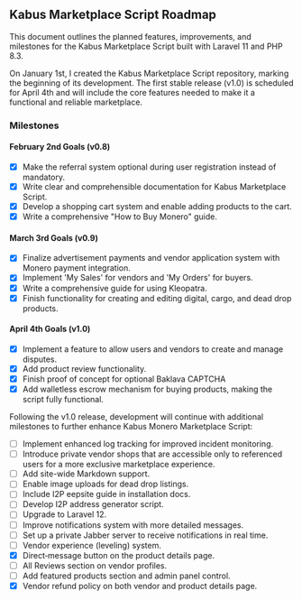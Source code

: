 ## Kabus Marketplace Script Roadmap

This document outlines the planned features, improvements, and milestones for the Kabus Marketplace Script built with Laravel 11 and PHP 8.3.

On January 1st, I created the Kabus Marketplace Script repository, marking the beginning of its development. The first stable release (v1.0) is scheduled for April 4th and will include the core features needed to make it a functional and reliable marketplace.

### Milestones

#### February 2nd Goals (v0.8)
- [X] Make the referral system optional during user registration instead of mandatory.
- [X] Write clear and comprehensible documentation for Kabus Marketplace Script.
- [X] Develop a shopping cart system and enable adding products to the cart.
- [X] Write a comprehensive "How to Buy Monero" guide.

#### March 3rd Goals (v0.9)
- [X] Finalize advertisement payments and vendor application system with Monero payment integration.
- [X] Implement 'My Sales' for vendors and 'My Orders' for buyers.
- [X] Write a comprehensive guide for using Kleopatra.
- [X] Finish functionality for creating and editing digital, cargo, and dead drop products.

#### April 4th Goals (v1.0)
- [X] Implement a feature to allow users and vendors to create and manage disputes.
- [X] Add product review functionality.
- [X] Finish proof of concept for optional Baklava CAPTCHA
- [X] Add walletless escrow mechanism for buying products, making the script fully functional.

Following the v1.0 release, development will continue with additional milestones to further enhance Kabus Monero Marketplace Script:

- [ ] Implement enhanced log tracking for improved incident monitoring.
- [ ] Introduce private vendor shops that are accessible only to referenced users for a more exclusive marketplace experience.
- [ ] Add site-wide Markdown support.
- [ ] Enable image uploads for dead drop listings.
- [ ] Include I2P eepsite guide in installation docs.
- [ ] Develop I2P address generator script.
- [ ] Upgrade to Laravel 12.
- [ ] Improve notifications system with more detailed messages.
- [ ] Set up a private Jabber server to receive notifications in real time.
- [ ] Vendor experience (leveling) system.
- [X] Direct‐message button on the product details page.
- [ ] All Reviews section on vendor profiles.
- [ ] Add featured products section and admin panel control.
- [X] Vendor refund policy on both vendor and product details page.
